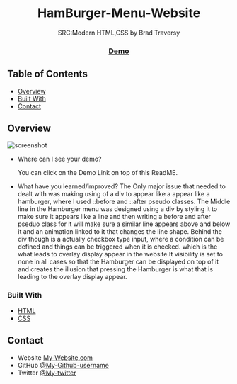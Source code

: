 <!-- Please update value in the {}  -->

<h1 align="center">HamBurger-Menu-Website</h1>

<div align="center">
   SRC:Modern HTML,CSS by Brad Traversy
</div>

<div align="center">
  <h3>
    <a href="https://chilly-169-table.github.io/HamBurger-Menu-Website/">
      Demo
    </a>
  </h3>
</div>

<!-- TABLE OF CONTENTS -->

## Table of Contents

-   [Overview](#overview)
-   [Built With](#built-with)
-   [Contact](#contact)

<!-- OVERVIEW -->

## Overview

![screenshot](https://user-images.githubusercontent.com/16707738/92399059-5716eb00-f132-11ea-8b14-bcacdc8ec97b.png)

-   Where can I see your demo?

    You can click on the Demo Link on top of this ReadME.

- What have you learned/improved?
  The Only major issue that needed to dealt with was making using of a div to appear like a appear like a hamburger, where I used ::before and ::after pseudo classes. The Middle line in the Hamburger menu was designed using a div by styling it to make sure it appears like a line and then writing a before and after pseduo class for it will make sure a similar line appears above and below it and an animation linked to it that changes the line shape.
 Behind the div though is a actually checkbox type input, where a condition can be defined and things can be triggered when it is checked. which is the what leads to overlay display appear in the website.It visibility is set to none in all cases so that the Hamburger can be displayed on top of it and creates the illusion that pressing the Hamburger is what that is leading to the overlay display appear. 

### Built With

<!-- This section should list any major frameworks that you built your project using. Here are a few examples.-->

-   [HTML](https://developer.mozilla.org/en-US/docs/Web/HTML)
-   [CSS](https://developer.mozilla.org/en-US/docs/Web/CSS)

## Contact

-   Website [My-Website.com](https://{your-web-site-link})
-   GitHub [@My-Github-username](https://{github.com/Chilly-169-table})
-   Twitter [@My-twitter](https://{twitter.com/Chilly_16_table})
